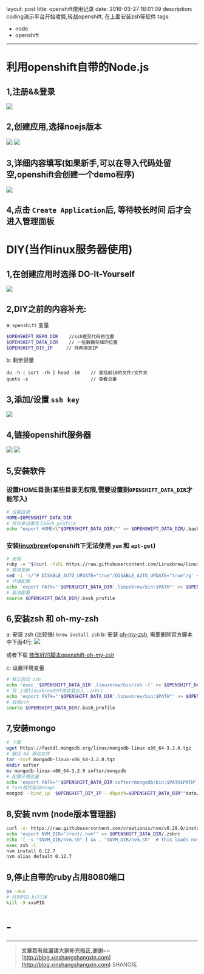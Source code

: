 layout: post
title: openshift使用记录
date: 2016-03-27 16:01:09
description: coding演示平台开始收费,转战openshift, 在上面安装zsh等软件
tags:
- node
- openshift
---

# 利用openshift自带的Node.js

## 1,注册&&登录
![](/img/openshift/1.png)

## 2,创建应用,选择noejs版本
![](/img/openshift/2.png)
![](/img/openshift/3.png)

## 3,详细内容填写(如果新手,可以在导入代码处留空,openshift会创建一个demo程序)
![](/img/openshift/4.png)

## 4,点击 `Create Application`后, **等待较长时间** 后才会进入管理面板

# DIY(当作linux服务器使用)

## 1,在创建应用时选择 DO-It-Yourself
![](/img/openshift/6.png)

## 2,DIY之前的内容补充: 
a: `openshift` 变量
```bash
$OPENSHIFT_REPO_DIR    //ssh提交代码的位置
$OPENSHIFT_DATA_DIR    // 一些数据存储的位置
$OPENSHIFT_DIY_IP     // 外网绑定IP
```

b: 剩余容量
```plain
du -h | sort -rh | head -10    // 查找前10的文件/文件夹
quota -s                       // 查看总量
```

## 3,添加/设置 `ssh key`
![](/img/openshift/7.png)

## 4,链接openshift服务器
![](/img/openshift/8.png)
![](/img/openshift/9.png)

## 5,安装软件

### 设置HOME目录(某些目录无权限,需要设置到`OPENSHIFT_DATA_DIR`才能写入)
```bash
# 设置目录
HOME=$OPENSHIFT_DATA_DIR
# 将目录设置写入bash_profile
echo "export HOME=\"$OPENSHIFT_DATA_DIR\"" >> $OPENSHIFT_DATA_DIR/.bash_profile
```

### 安装[linuxbrew](https://github.com/Linuxbrew/linuxbrew)(openshift下无法使用 `yum` 和 `apt-get`)
```bash
# 安装  
ruby -e "$(curl -fsSL https://raw.githubusercontent.com/Linuxbrew/linuxbrew/go/install)"
# 禁用更新
sed -i 's/^# DISABLE_AUTO_UPDATE="true"/DISABLE_AUTO_UPDATE="true"/g' ~/.zshrc
# 环境配置
echo 'export PATH="'$OPENSHIFT_DATA_DIR'.linuxbrew/bin:$PATH"' >> $OPENSHIFT_DATA_DIR/.bash_profile
# 启用配置
source $OPENSHIFT_DATA_DIR/.bash_profile
```

## 6,安装zsh 和 oh-my-zsh 
a: 安装 zsh (比较慢)
`brew install zsh`
b: 安装 [oh-my-zsh](https://github.com/robbyrussell/oh-my-zsh), 需要删除官方脚本中下面4行:
![](/img/openshift/10.png)

或者下载 [修改好的脚本openshift-oh-my-zsh](/other/openshift-oh-my-zsh/openshift-oh-my-zsh.sh)

c: 设置环境变量
```bash
# 默认启动 zsh
echo 'exec '$OPENSHIFT_DATA_DIR'.linuxbrew/bin/zsh -l' >> $OPENSHIFT_DATA_DIR/.bash_profile
# 将 上面linuxbrew的环境变量加入 .zshrc
echo 'export PATH="'$OPENSHIFT_DATA_DIR'.linuxbrew/bin:$PATH"' >> $OPENSHIFT_DATA_DIR/.zshrc
# 启用zsh
source $OPENSHIFT_DATA_DIR/.bash_profile
```

## 7,安装mongo

```bash
# 下载
wget https://fastdl.mongodb.org/linux/mongodb-linux-x86_64-3.2.0.tgz
# 解压 && 移动文件
tar -zxvf mongodb-linux-x86_64-3.2.0.tgz
mkdir softer
mv mongodb-linux-x86_64-3.2.0 softer/mongodb
# 配置环境变量
echo 'export PATH="'$OPENSHIFT_DATA_DIR'softer/mongodb/bin:$PATH$PATH"' >> $OPENSHIFT_DATA_DIR/.zshrc
# fork模式启动mongo
mongod --bind_ip  $OPENSHIFT_DIY_IP --dbpath=$OPENSHIFT_DATA_DIR""data/mongodb --logpath $OPENSHIFT_DATA_DIR""data/mongodb.log  --fork
```

## 8,安装 nvm (node版本管理器)
```bash
curl -o- https://raw.githubusercontent.com/creationix/nvm/v0.29.0/install.sh | bash
echo 'export NVM_DIR="/root/.nvm"' >> $OPENSHIFT_DATA_DIR/.zshrc
echo '[ -s "$NVM_DIR/nvm.sh" ] && . "$NVM_DIR/nvm.sh"  # This loads nvm' >> $OPENSHIFT_DATA_DIR/.zshrc
exec zsh -l
nvm install 0.12.7
nvm alias default 0.12.7
```

## 9,停止自带的ruby占用8080端口
```bash
ps -aux
# 找到PID,kill掉
kill -9 xxxPID
```


#  -

-----------------------

> **文章若有纰漏请大家补充指正,谢谢~~**
> [http://blog.xinshangshangxin.com](http://blog.xinshangshangxin.com) SHANG殇